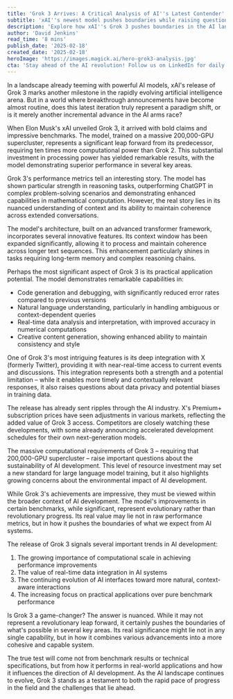 ```yaml
---
title: 'Grok 3 Arrives: A Critical Analysis of AI''s Latest Contender'
subtitle: 'xAI''s newest model pushes boundaries while raising questions about AI''s future'
description: 'Explore how xAI''s Grok 3 pushes boundaries in the AI landscape, marking evolutionary progress with groundbreaking computational scale, enhanced reasoning capabilities, and practical applications in a rapidly evolving field.'
author: 'David Jenkins'
read_time: '8 mins'
publish_date: '2025-02-18'
created_date: '2025-02-18'
heroImage: 'https://images.magick.ai/hero-grok3-analysis.jpg'
cta: 'Stay ahead of the AI revolution! Follow us on LinkedIn for daily updates on groundbreaking developments in artificial intelligence and expert analysis of industry trends.'
---
```


In a landscape already teeming with powerful AI models, xAI's release of Grok 3 marks another milestone in the rapidly evolving artificial intelligence arena. But in a world where breakthrough announcements have become almost routine, does this latest iteration truly represent a paradigm shift, or is it merely another incremental advance in the AI arms race?

When Elon Musk's xAI unveiled Grok 3, it arrived with bold claims and impressive benchmarks. The model, trained on a massive 200,000-GPU supercluster, represents a significant leap forward from its predecessor, requiring ten times more computational power than Grok 2. This substantial investment in processing power has yielded remarkable results, with the model demonstrating superior performance in several key areas.

Grok 3's performance metrics tell an interesting story. The model has shown particular strength in reasoning tasks, outperforming ChatGPT in complex problem-solving scenarios and demonstrating enhanced capabilities in mathematical computation. However, the real story lies in its nuanced understanding of context and its ability to maintain coherence across extended conversations.

The model's architecture, built on an advanced transformer framework, incorporates several innovative features. Its context window has been expanded significantly, allowing it to process and maintain coherence across longer text sequences. This enhancement particularly shines in tasks requiring long-term memory and complex reasoning chains.

Perhaps the most significant aspect of Grok 3 is its practical application potential. The model demonstrates remarkable capabilities in:

- Code generation and debugging, with significantly reduced error rates compared to previous versions
- Natural language understanding, particularly in handling ambiguous or context-dependent queries
- Real-time data analysis and interpretation, with improved accuracy in numerical computations
- Creative content generation, showing enhanced ability to maintain consistency and style

One of Grok 3's most intriguing features is its deep integration with X (formerly Twitter), providing it with near-real-time access to current events and discussions. This integration represents both a strength and a potential limitation – while it enables more timely and contextually relevant responses, it also raises questions about data privacy and potential biases in training data.

The release has already sent ripples through the AI industry. X's Premium+ subscription prices have seen adjustments in various markets, reflecting the added value of Grok 3 access. Competitors are closely watching these developments, with some already announcing accelerated development schedules for their own next-generation models.

The massive computational requirements of Grok 3 – requiring that 200,000-GPU supercluster – raise important questions about the sustainability of AI development. This level of resource investment may set a new standard for large language model training, but it also highlights growing concerns about the environmental impact of AI development.

While Grok 3's achievements are impressive, they must be viewed within the broader context of AI development. The model's improvements in certain benchmarks, while significant, represent evolutionary rather than revolutionary progress. Its real value may lie not in raw performance metrics, but in how it pushes the boundaries of what we expect from AI systems.

The release of Grok 3 signals several important trends in AI development:

1. The growing importance of computational scale in achieving performance improvements
2. The value of real-time data integration in AI systems
3. The continuing evolution of AI interfaces toward more natural, context-aware interactions
4. The increasing focus on practical applications over pure benchmark performance

Is Grok 3 a game-changer? The answer is nuanced. While it may not represent a revolutionary leap forward, it certainly pushes the boundaries of what's possible in several key areas. Its real significance might lie not in any single capability, but in how it combines various advancements into a more cohesive and capable system.

The true test will come not from benchmark results or technical specifications, but from how it performs in real-world applications and how it influences the direction of AI development. As the AI landscape continues to evolve, Grok 3 stands as a testament to both the rapid pace of progress in the field and the challenges that lie ahead.